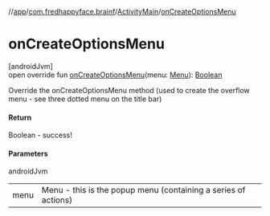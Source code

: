 //[app](../../../index.md)/[com.fredhappyface.brainf](../index.md)/[ActivityMain](index.md)/[onCreateOptionsMenu](on-create-options-menu.md)

# onCreateOptionsMenu

[androidJvm]\
open override fun [onCreateOptionsMenu](on-create-options-menu.md)(menu: [Menu](https://developer.android.com/reference/kotlin/android/view/Menu.html)): [Boolean](https://kotlinlang.org/api/latest/jvm/stdlib/kotlin/-boolean/index.html)

Override the onCreateOptionsMenu method (used to create the overflow menu - see three dotted menu on the title bar)

#### Return

Boolean - success!

#### Parameters

androidJvm

| | |
|---|---|
| menu | Menu - this is the popup menu (containing a series of actions) |

